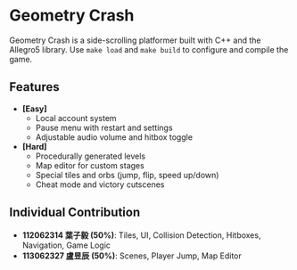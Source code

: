 # Geometry Crash

Geometry Crash is a side-scrolling platformer built with C++ and the Allegro5 library. Use `make load` and `make build` to configure and compile the game.

## Features

- **[Easy]**
  - Local account system
  - Pause menu with restart and settings
  - Adjustable audio volume and hitbox toggle
- **[Hard]**
  - Procedurally generated levels
  - Map editor for custom stages
  - Special tiles and orbs (jump, flip, speed up/down)
  - Cheat mode and victory cutscenes

## Individual Contribution

- **112062314 葉子毅 (50%)**: Tiles, UI, Collision Detection, Hitboxes, Navigation, Game Logic
- **113062327 盧昱辰 (50%)**: Scenes, Player Jump, Map Editor
